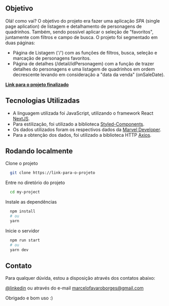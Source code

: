 

## Objetivo
Olá! como vai?
O objetivo do projeto era fazer uma aplicação *SPA* (single page aplication) de listagem e detalhamento de personagens de quadrinhos. Também, sendo possível aplicar o seleção de "favoritos", juntamente com filtros e campo de busca.
O projeto foi segmentado em duas páginas:
- Página de Listagem ('/') com as funções de filtros, busca, seleção e marcação de personagens favoritos.
- Página de detalhes (/detail/idPersonagem) com a função de trazer detalhes do personagens e uma listagem de quadrinhos em ordem decrescente levando em consideração a "data da venda" (onSaleDate).

**[Link para o projeto finalizado](https://luizalab-test.vercel.app/)**

## Tecnologias Utilizadas
- A linguagem utilizada foi JavaScript, utilizando o framework React [NextJS](https://nextjs.org/). 
- Para estilização, foi utilizado a biblioteca [Styled-Components](https://styled-components.com/).
- Os dados utilizados foram os respectivos dados da [Marvel Developer](https://developer.marvel.com/).
- Para a obtenção dos dados, foi utilizado a biblioteca HTTP [Axios](https://axios-http.com/ptbr/docs/intro). 

## Rodando localmente 

Clone o projeto

```bash
  git clone https://link-para-o-projeto
```

Entre no diretório do projeto

```bash
  cd my-project
```

Instale as dependências

```bash
  npm install 
  # ou
  yarn 
```

Inicie o servidor

```bash
  npm run start
  # ou
  yarn dev  
```

## Contato 
Para qualquer dúvida, estou a disposição através dos contatos abaixo:

[@linkedin](https://www.linkedin.com/in/marcelofborges/)
ou através do e-mail marcelofavaroborges@gmail.com

Obrigado e bom uso :)


